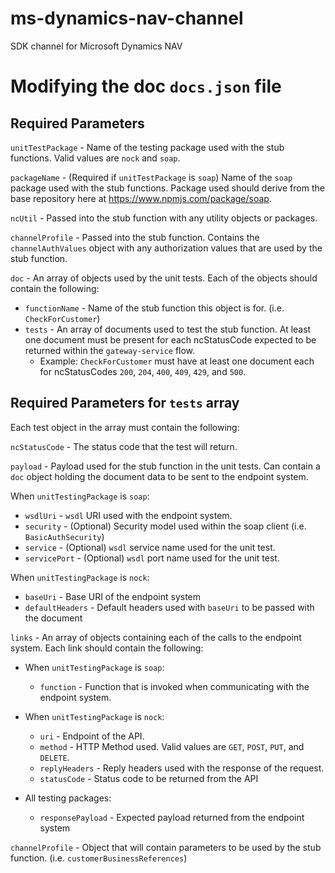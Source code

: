 # ms-dynamics-nav-channel

SDK channel for Microsoft Dynamics NAV


# Modifying the doc `docs.json` file

## Required Parameters

 `unitTestPackage` - Name of the testing package used with the stub functions. Valid values are `nock` and `soap`.

`packageName` - (Required if `unitTestPackage` is `soap`) Name of the `soap` package used with the stub functions. Package used should derive from the base repository here at https://www.npmjs.com/package/soap.

`ncUtil` - Passed into the stub function with any utility objects or packages.

`channelProfile` - Passed into the stub function. Contains the `channelAuthValues` object with any authorization values that are used by the stub function.

`doc` - An array of objects used by the unit tests. Each of the objects should contain the following:
 - `functionName` - Name of the stub function this object is for. (i.e. `CheckForCustomer`)
 - `tests` - An array of documents used to test the stub function. At least one document must be present for each ncStatusCode expected to be returned within the `gateway-service` flow.
	 - Example: `CheckForCustomer` must have at least one document each for ncStatusCodes `200`, `204`, `400`, `409`, `429`, and `500`.


## Required Parameters for `tests` array

Each test object in the array must contain the following:

`ncStatusCode` - The status code that the test will return.

`payload` - Payload used for the stub function in the unit tests. Can contain a `doc` object holding the document data to be sent to the endpoint system.

When `unitTestingPackage` is `soap`:

 - `wsdlUri` - `wsdl` URI used with the endpoint system.
 - `security` - (Optional) Security model used within the soap client (i.e. `BasicAuthSecurity`)
 - `service` - (Optional) `wsdl` service name used for the unit test.
 - `servicePort` -  (Optional) `wsdl` port name used for the unit test.

When `unitTestingPackage` is `nock`:

 - `baseUri` - Base URI of the endpoint system
 - `defaultHeaders` - Default headers used with `baseUri` to be passed with the document

`links` - An array of objects containing each of the calls to the endpoint system. Each link should contain the following:

 - When `unitTestingPackage` is `soap`:   
	 - `function` - Function that is invoked when communicating with the endpoint system.

 - When `unitTestingPackage` is `nock`:
	 - `uri` - Endpoint of the API.
	 - `method` - HTTP Method used. Valid values are `GET`, `POST`, `PUT`, and `DELETE`.
	 - `replyHeaders` - Reply headers used with the response of the request.
	 - `statusCode` - Status code to be returned from the API

- All testing packages:
	- `responsePayload` - Expected payload returned from the endpoint system

`channelProfile` - Object that will contain parameters to be used by the stub function. (i.e. `customerBusinessReferences`)
